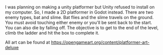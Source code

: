 I was planning on making a unity platformer but Unity refused to install on my computer. So, I made a 2D platformer in Godot instead. There are two enemy types, bat and slime. Bat flies and the slime travels on the ground. You must avoid touching either enemy or you'll be sent back to the start. You can also die by falling off. The objective is to get to the end of the level, climb the ladder and hit the box to complete it.

All art can be found at https://opengameart.org/content/platformer-art-deluxe
